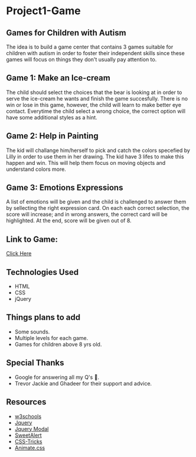 # Project1-Game

## Games for Children with Autism
The idea is to build a game center that contains 3 games suitable for children with autism in order to foster their independent skills since these games will focus on things they don't usually pay attention to.

## Game 1: Make an Ice-cream
The child should select the choices that the bear is looking at in order to serve the ice-cream he wants and finish the game succesfully. 
There is no win or lose in this game, however, the child will learn to make better eye contact.
Everytime the child select a wrong choice, the correct option will have some additional styles as a hint.


## Game 2: Help in Painting
The kid will challange him/herself to pick and catch the colors specefied by Lilly in order to use them in her drawing. 
The kid have 3 lifes to make this happen and win.
This will help them focus on moving objects and understand colors more.

## Game 3: Emotions Expressions
A list of emotions will be given and the child is challenged to answer them by sellecting the right expression card.
On each each correct selection, the score will increase; and in wrong answers, the correct card will be highlighted.
At the end, score will be given out of 8.


## Link to Game: 
[Click Here](https://nalghamdi.github.io/AutismGames/)

## Technologies Used 
* HTML 
* CSS 
* jQuery 


## Things plans to add
* Some sounds.
* Multiple levels for each game.
* Games for children above 8 yrs old.

## Special Thanks
* Google for answering all my Q's 💁.
* Trevor Jackie and Ghadeer for their support and advice.

## Resources
* [w3schools ](https://www.w3schools.com/)
* [Jquery ](https://api.jquery.com/)
* [Jquery Modal ](https://github.com/kylefox/jquery-modal#installation)
* [SweetAlert](https://sweetalert.js.org/)
* [CSS-Tricks](https://css-tricks.com/) 
* [Animate.css ](https://daneden.github.io/animate.css/?)


